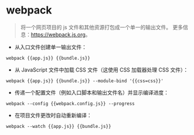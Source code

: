 # webpack

> 将一个网页项目的 js 文件和其他资源打包成一个单一的输出文件。
> 更多信息：<https://webpack.js.org>。

- 从入口文件创建单一输出文件：

`webpack {{app.js}} {{bundle.js}}`

- 从 JavaScript 文件中加载 CSS 文件（这使用 CSS 加载器处理 CSS 文件）：

`webpack {{app.js}} {{bundle.js}} --module-bind '{{css=css}}'`

- 传递一个配置文件（例如入口脚本和输出文件名）并显示编译进度：

`webpack --config {{webpack.config.js}} --progress`

- 在项目文件更改时自动重新编译：

`webpack --watch {{app.js}} {{bundle.js}}`
